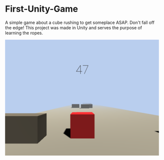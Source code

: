 # First-Unity-Game
A simple game about a cube rushing to get someplace ASAP. Don't fall off the edge!
This project was made in Unity and serves the purpose of learning the ropes.

![](Screenshots/Screenshot%20(39).png)
